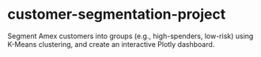 # customer-segmentation-project
Segment Amex customers into groups (e.g., high-spenders, low-risk) using K-Means clustering, and create an interactive Plotly dashboard.
